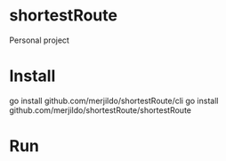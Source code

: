 # shortestRoute
Personal project

# Install
go install github.com/merjildo/shortestRoute/cli
go install github.com/merjildo/shortestRoute/shortestRoute

# Run

